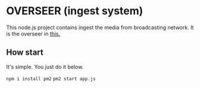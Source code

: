 # OVERSEER (ingest system)


This node.js project contains ingest the media from broadcasting network. It is the overseer in [this.](https://www.lucidchart.com/invitations/accept/fc79757f-d4a5-4d4d-8cb4-05db876b1643)


## How start

It's simple. You just do it below.

```npm i install pm2```
```pm2 start app.js```

